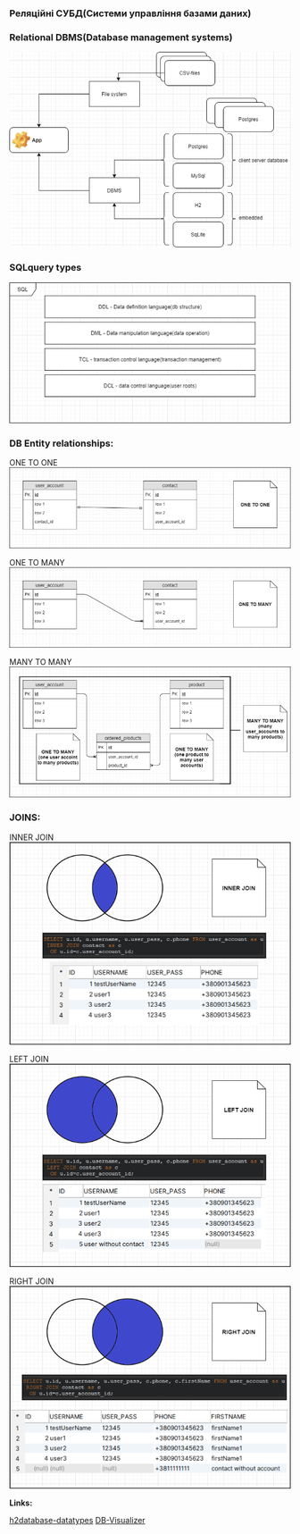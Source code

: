 
### Реляційні СУБД(Системи управління базами даних)

### Relational DBMS(Database management systems)

![dbms.png](assets/dbms.png)

### SQLquery types

![sql.png](assets/sql.png)

### DB Entity relationships:

ONE TO ONE
![one-to-one.png](assets/one-to-one.png)

ONE TO MANY
![one-to-many.png](assets/one-to-many.png)

MANY TO MANY
![many-to-many.png](assets/many-to-many.png)

### JOINS:
INNER JOIN
![inner-join.png](assets/inner-join.png)

LEFT JOIN
![left-join.png](assets/left-join.png)

RIGHT JOIN
![right-join.png](assets/right-join.png)

**Links:**

[h2database-datatypes](http://www.h2database.com/html/datatypes.html)
[DB-Visualizer](https://www.dbvis.com/download/)



